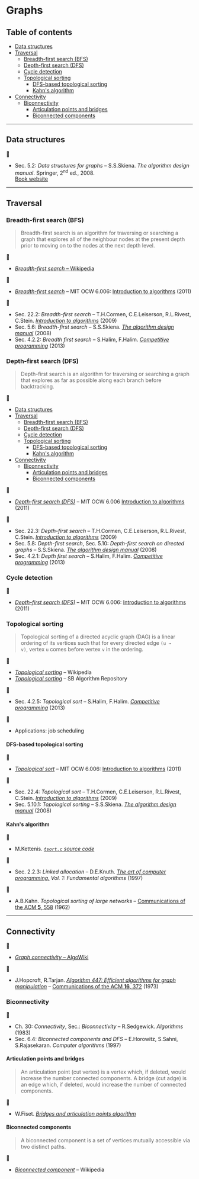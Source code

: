 # Graphs <!-- omit in toc -->

## Table of contents <!-- omit in toc -->

- [Data structures](#data-structures)
- [Traversal](#traversal)
	- [Breadth-first search (BFS)](#breadth-first-search-bfs)
	- [Depth-first search (DFS)](#depth-first-search-dfs)
	- [Cycle detection](#cycle-detection)
	- [Topological sorting](#topological-sorting)
		- [DFS-based topological sorting](#dfs-based-topological-sorting)
		- [Kahn's algorithm](#kahns-algorithm)
- [Connectivity](#connectivity)
	- [Biconnectivity](#biconnectivity)
		- [Articulation points and bridges](#articulation-points-and-bridges)
		- [Biconnected components](#biconnected-components)
---

## Data structures

:book:

- Sec. 5.2: *Data structures for graphs* – S.S.Skiena. *The algorithm design manual*. Springer, 2<sup>nd</sup> ed., 2008.\
[Book website](http://www.algorist.com/)

---

## Traversal

### Breadth-first search (BFS)

> Breadth-first search is an algorithm for traversing or searching a graph that explores all of the neighbour nodes at the present depth prior to moving on to the nodes at the next depth level.

:link:

- [*Breadth-first search* – Wikipedia](https://en.wikipedia.org/wiki/Breadth-first_search)

:movie_camera:

- [*Breadth-first search*](https://www.youtube.com/watch?v=s-CYnVz-uh4) – MIT OCW 6.006: [Introduction to algorithms](https://ocw.mit.edu/courses/electrical-engineering-and-computer-science/6-006-introduction-to-algorithms-fall-2011/index.htm) (2011)

:book:

- Sec. 22.2: *Breadth-first search* – T.H.Cormen, C.E.Leiserson, R.L.Rivest, C.Stein. [*Introduction to algorithms*](https://mitpress.mit.edu/books/introduction-algorithms-third-edition) (2009)
- Sec. 5.6: *Breadth-first search* – S.S.Skiena. [*The algorithm design manual*](http://www.algorist.com/) (2008)
- Sec. 4.2.2: *Breadth first search* – S.Halim, F.Halim. [*Competitive programming*](https://cpbook.net/) (2013)

<!-- :memo:

- Applications:
	* Connected components
	* Two-colouring -->

### Depth-first search (DFS)

> Depth-first search is an algorithm for traversing or searching a graph that explores as far as possible along each branch before backtracking.

:memo:

- [Data structures](#data-structures)
- [Traversal](#traversal)
	- [Breadth-first search (BFS)](#breadth-first-search-bfs)
	- [Depth-first search (DFS)](#depth-first-search-dfs)
	- [Cycle detection](#cycle-detection)
	- [Topological sorting](#topological-sorting)
		- [DFS-based topological sorting](#dfs-based-topological-sorting)
		- [Kahn's algorithm](#kahns-algorithm)
- [Connectivity](#connectivity)
	- [Biconnectivity](#biconnectivity)
		- [Articulation points and bridges](#articulation-points-and-bridges)
		- [Biconnected components](#biconnected-components)

:movie_camera:

- [*Depth-first search (DFS)*](https://www.youtube.com/watch?v=AfSk24UTFS8) – MIT OCW 6.006 [Introduction to algorithms](https://ocw.mit.edu/courses/electrical-engineering-and-computer-science/6-006-introduction-to-algorithms-fall-2011/index.htm) (2011)

:book:

- Sec. 22.3: *Depth-first search* – T.H.Cormen, C.E.Leiserson, R.L.Rivest, C.Stein. [*Introduction to algorithms*](https://mitpress.mit.edu/books/introduction-algorithms-third-edition) (2009)
- Sec. 5.8: *Depth-first search*, Sec. 5.10: *Depth-first search on directed graphs* – S.S.Skiena. [*The algorithm design manual*](http://www.algorist.com/) (2008)
- Sec. 4.2.1: *Depth first search* – S.Halim, F.Halim. [*Competitive programming*](https://cpbook.net/) (2013)

### Cycle detection

:movie_camera:

- [*Depth-first search (DFS)*](https://www.youtube.com/AfSk24UTFS8?t=1093) – MIT OCW 6.006: [Introduction to algorithms](https://ocw.mit.edu/courses/electrical-engineering-and-computer-science/6-006-introduction-to-algorithms-fall-2011/index.htm) (2011)

### Topological sorting

> Topological sorting of a directed acyclic graph (DAG) is a linear ordering of its vertices such that for every directed edge <code>(u &rarr; v)</code>, vertex `u` comes before vertex `v` in the ordering.

:link:

- [*Topological sorting*](https://en.wikipedia.org/wiki/Topological_sorting) – Wikipedia
- [*Topological sorting*](http://www3.cs.stonybrook.edu/~algorith/files/topological-sorting.shtml) – SB Algorithm Repository

:book:

- Sec. 4.2.5: *Topological sort* – S.Halim, F.Halim. [*Competitive programming*](https://cpbook.net/) (2013)

:memo:

- Applications: job scheduling

<!--
	* Shortest path finding  TODO : add link
	 applications of this type arise in instruction scheduling, ordering of formula cell evaluation when recomputing formula values in spreadsheets, logic synthesis, determining the order of compilation tasks to perform in makefiles, data serialization, and resolving symbol dependencies in linkers. It is also used to decide in which order to load tables with foreign keys in databases.
-->

#### DFS-based topological sorting

:movie_camera:

- [*Topological sort*](https://www.youtube.com/watch?v=AfSk24UTFS8&t=2515) – MIT OCW 6.006: [Introduction to algorithms](https://ocw.mit.edu/courses/electrical-engineering-and-computer-science/6-006-introduction-to-algorithms-fall-2011/index.htm) (2011)

:book:

- Sec. 22.4: *Topological sort* – T.H.Cormen, C.E.Leiserson, R.L.Rivest, C.Stein. [*Introduction to algorithms*](https://mitpress.mit.edu/books/introduction-algorithms-third-edition) (2009)
- Sec. 5.10.1: *Topological sorting* – S.S.Skiena. [*The algorithm design manual*](http://www.algorist.com/) (2008)

#### Kahn's algorithm

:link:

- M.Kettenis. [*`tsort.c` source code*](http://agentzh.org/misc/code/coreutils/tsort.c.html)

:book:

- Sec. 2.2.3: *Linked allocation* – D.E.Knuth. [*The art of computer programming.*](https://www-cs-faculty.stanford.edu/~knuth/taocp.html) *Vol. 1: Fundamental algorithms* (1997)

:page_facing_up:

- A.B.Kahn. *Topological sorting of large networks* – [Communications of the ACM **5**, 558](https://dx.doi.org/10.1145/368996.369025) (1962)

<!--
:memo: *Notes*

- Applications:
	* Coffman–Graham algorithm
	* Layered graph drawing
-->

---

## Connectivity

:link:

- [*Graph connectivity* – AlgoWiki](https://algowiki-project.org/en/Graph_connectivity)

:page_facing_up:

- J.Hopcroft, R.Tarjan. [*Algorithm 447: Efficient algorithms for graph manipulation*](http://akira.ruc.dk/~keld/teaching/algoritmedesign_f03/Artikler/06/Hopcroft73.pdf) – [Communications of the ACM **16**, 372](https://doi.org/10.1145/362248.362272) (1973)

### Biconnectivity

:book:


- Ch. 30: *Connectivity*, Sec.: *Biconnectivity* – R.Sedgewick. *Algorithms* (1983)
- Sec. 6.4: *Biconnected components and DFS* – E.Horowitz, S.Sahni, S.Rajasekaran. *Computer algorithms* (1997)

#### Articulation points and bridges

> An articulation point (cut vertex) is a vertex which, if deleted, would increase the number connected components. A bridge (cut adge) is an edge which, if deleted, would increase the number of connected components.

:movie_camera:

- W.Fiset. [*Bridges and articulation points algorithm*](https://www.youtube.com/watch?v=aZXi1unBdJA)

#### Biconnected components

> A biconnected component is a set of vertices mutually accessible via two distinct paths.

:link:

- [*Biconnected component*](https://en.wikipedia.org/wiki/Biconnected_component) – Wikipedia

